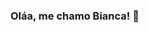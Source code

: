 ### Oláa, me chamo Bianca! 👋

<!--

Algumas informações :)
- 🔭 Atualmente estou estagiando no Tribunal de Contas do Estado de Roraima (TCE)
- 🌱 Estou aprendendo HTML, CSS e JavaScript
- 😄 Pronomes: Ela/Dela
- ⚡ Curiosidades: Sou surda, porém uso aparelho auditivo (justamente por isso que me interessei pela área da tecnologia) 

## Ferramentas e tecnologia:
<img loading="lazy" src="https://cdn.jsdelivr.net/gh/devicons/devicon/icons/git/git-original.svg" width="40" height="40"/> <img src="https://cdn.jsdelivr.net/gh/devicons/devicon@latest/icons/vscode/vscode-original.svg" width="40" height="40/>
          

## Estou aprendendo: 
 <img src="https://cdn.jsdelivr.net/gh/devicons/devicon@latest/icons/html5/html5-original.svg" width="40" height="40"/> <img src="https://cdn.jsdelivr.net/gh/devicons/devicon@latest/icons/css3/css3-original.svg" width="40" height="40"/> <img src="https://cdn.jsdelivr.net/gh/devicons/devicon@latest/icons/javascript/javascript-original.svg" width="40" height="40"/>

## Tenho interesse em aprender: 
  <img src="https://cdn.jsdelivr.net/gh/devicons/devicon@latest/icons/python/python-original.svg"  width="40" height="40"/>
          

##Contatos:
 <div>
<a href="https://instagram.com/bia._.as" target="_blank"><img loading="lazy" src="https://img.shields.io/badge/-Instagram-%23E4405F?style=for-the-badge&logo=instagram&logoColor=white" target="_blank"></a>
<a href = "mailto:contato@biancaalverne.16"><img loading="lazy" src="https://img.shields.io/badge/Gmail-D14836?style=for-the-badge&logo=gmail&logoColor=white" target="_blank"></a>
<a href="https://www.linkedin.com/in/bianca-alverne-83374b269/?originalSubdomain=br" target="_blank"><img loading="lazy" src="https://img.shields.io/badge/-LinkedIn-%230077B5?style=for-the-badge&logo=linkedin&logoColor=white" target="_blank"></a>   
</div>

<div>
<a href="https://github.com/BiaAlverne">
<img loading="lazy" height="180em" src="https://github-readme-stats.vercel.app/api/top-langs/?username=seu-usuário-aqui&layout=compact&langs_count=7&theme=dracula"/>
<img loading="lazy" height="180em" src="https://github-readme-stats.vercel.app/api?username=seu-usuário-aqui&show_icons=true&theme=dracula&include_all_commits=true&count_private=true"/>
</div>

           
          
          
